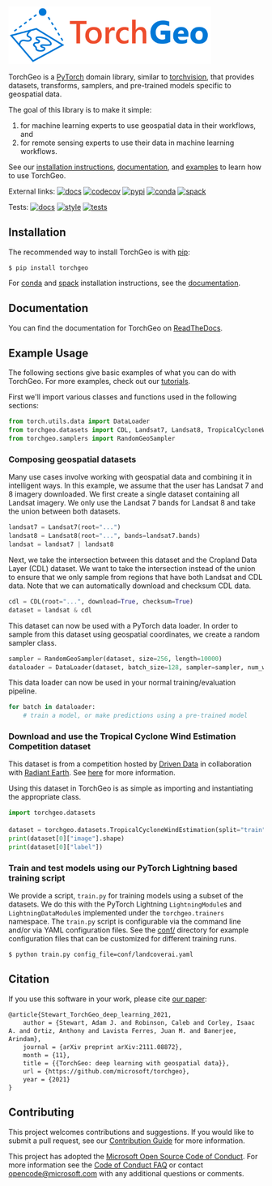 <img src="https://raw.githubusercontent.com/microsoft/torchgeo/main/logo/logo-color.svg" width="400" alt="TorchGeo"/>

TorchGeo is a [PyTorch](https://pytorch.org/) domain library, similar to [torchvision](https://pytorch.org/vision), that provides datasets, transforms, samplers, and pre-trained models specific to geospatial data.

The goal of this library is to make it simple:

1. for machine learning experts to use geospatial data in their workflows, and
2. for remote sensing experts to use their data in machine learning workflows.

See our [installation instructions](#installation), [documentation](#documentation), and [examples](#example-usage) to learn how to use TorchGeo.

External links:
[![docs](https://readthedocs.org/projects/torchgeo/badge/?version=latest)](https://torchgeo.readthedocs.io/en/latest/?badge=latest)
[![codecov](https://codecov.io/gh/microsoft/torchgeo/branch/main/graph/badge.svg?token=oa3Z3PMVOg)](https://codecov.io/gh/microsoft/torchgeo)
[![pypi](https://badge.fury.io/py/torchgeo.svg)](https://pypi.org/project/torchgeo/)
[![conda](https://anaconda.org/conda-forge/torchgeo/badges/version.svg)](https://anaconda.org/conda-forge/torchgeo)
[![spack](https://img.shields.io/spack/v/py-torchgeo)](https://spack.readthedocs.io/en/latest/package_list.html#py-torchgeo)

Tests:
[![docs](https://github.com/microsoft/torchgeo/actions/workflows/docs.yaml/badge.svg)](https://github.com/microsoft/torchgeo/actions/workflows/docs.yaml)
[![style](https://github.com/microsoft/torchgeo/actions/workflows/style.yaml/badge.svg)](https://github.com/microsoft/torchgeo/actions/workflows/style.yaml)
[![tests](https://github.com/microsoft/torchgeo/actions/workflows/tests.yaml/badge.svg)](https://github.com/microsoft/torchgeo/actions/workflows/tests.yaml)

## Installation

The recommended way to install TorchGeo is with [pip](https://pip.pypa.io/):

```console
$ pip install torchgeo
```

For [conda](https://docs.conda.io/) and [spack](https://spack.io/) installation instructions, see the [documentation](https://torchgeo.readthedocs.io/en/latest/user/installation.html).

## Documentation

You can find the documentation for TorchGeo on [ReadTheDocs](https://torchgeo.readthedocs.io).

## Example Usage

The following sections give basic examples of what you can do with TorchGeo. For more examples, check out our [tutorials](https://torchgeo.readthedocs.io/en/latest/tutorials/getting_started.html).

First we'll import various classes and functions used in the following sections:

```python
from torch.utils.data import DataLoader
from torchgeo.datasets import CDL, Landsat7, Landsat8, TropicalCycloneWindEstimation, stack_samples
from torchgeo.samplers import RandomGeoSampler
```

### Composing geospatial datasets

Many use cases involve working with geospatial data and combining it in intelligent ways. In this example, we assume that the user has Landsat 7 and 8 imagery downloaded. We first create a single dataset containing all Landsat imagery. We only use the Landsat 7 bands for Landsat 8 and take the union between both datasets.

```python
landsat7 = Landsat7(root="...")
landsat8 = Landsat8(root="...", bands=landsat7.bands)
landsat = landsat7 | landsat8
```

Next, we take the intersection between this dataset and the Cropland Data Layer (CDL) dataset. We want to take the intersection instead of the union to ensure that we only sample from regions that have both Landsat and CDL data. Note that we can automatically download and checksum CDL data.

```python
cdl = CDL(root="...", download=True, checksum=True)
dataset = landsat & cdl
```

This dataset can now be used with a PyTorch data loader. In order to sample from this dataset using geospatial coordinates, we create a random sampler class.

```python
sampler = RandomGeoSampler(dataset, size=256, length=10000)
dataloader = DataLoader(dataset, batch_size=128, sampler=sampler, num_workers=4, collate_fn=stack_samples)
```

This data loader can now be used in your normal training/evaluation pipeline.

```python
for batch in dataloader:
    # train a model, or make predictions using a pre-trained model
```

### Download and use the Tropical Cyclone Wind Estimation Competition dataset

This dataset is from a competition hosted by [Driven Data](https://www.drivendata.org/) in collaboration with [Radiant Earth](https://www.radiant.earth/). See [here](https://www.drivendata.org/competitions/72/predict-wind-speeds/) for more information.

Using this dataset in TorchGeo is as simple as importing and instantiating the appropriate class.

```python
import torchgeo.datasets

dataset = torchgeo.datasets.TropicalCycloneWindEstimation(split="train", download=True)
print(dataset[0]["image"].shape)
print(dataset[0]["label"])
```

### Train and test models using our PyTorch Lightning based training script

We provide a script, `train.py` for training models using a subset of the datasets. We do this with the PyTorch Lightning `LightningModule`s and `LightningDataModule`s implemented under the `torchgeo.trainers` namespace.
The `train.py` script is configurable via the command line and/or via YAML configuration files. See the [conf/](conf/) directory for example configuration files that can be customized for different training runs.

```console
$ python train.py config_file=conf/landcoverai.yaml
```

## Citation

If you use this software in your work, please cite [our paper](https://arxiv.org/abs/2111.08872):
```
@article{Stewart_TorchGeo_deep_learning_2021,
    author = {Stewart, Adam J. and Robinson, Caleb and Corley, Isaac A. and Ortiz, Anthony and Lavista Ferres, Juan M. and Banerjee, Arindam},
    journal = {arXiv preprint arXiv:2111.08872},
    month = {11},
    title = {{TorchGeo: deep learning with geospatial data}},
    url = {https://github.com/microsoft/torchgeo},
    year = {2021}
}
```

## Contributing

This project welcomes contributions and suggestions. If you would like to submit a pull request, see our [Contribution Guide](https://torchgeo.readthedocs.io/en/latest/user/contributing.html) for more information.

This project has adopted the [Microsoft Open Source Code of Conduct](https://opensource.microsoft.com/codeofconduct/).
For more information see the [Code of Conduct FAQ](https://opensource.microsoft.com/codeofconduct/faq/) or
contact [opencode@microsoft.com](mailto:opencode@microsoft.com) with any additional questions or comments.

